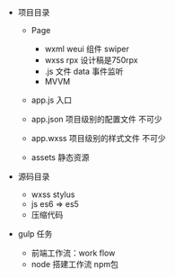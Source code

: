 - 项目目录
  + Page
    - wxml weui 组件 swiper
    - wxss rpx 设计稿是750rpx
    - .js 文件 data 事件监听
    - MVVM

  + app.js 入口
  + app.json 项目级别的配置文件 不可少
  + app.wxss 项目级别的样式文件 不可少

  + assets 静态资源
- 源码目录
  + wxss stylus
  + js es6 => es5
  + 压缩代码

- gulp 任务
  + 前端工作流：work flow
  + node 搭建工作流 npm包